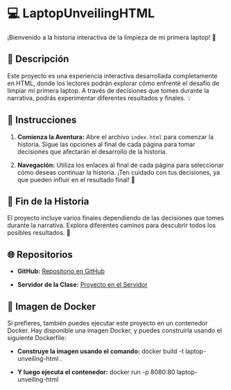# 💻 LaptopUnveilingHTML

¡Bienvenido a la historia interactiva de la limpieza de mi primera laptop! 🚀

## 📖 Descripción

Este proyecto es una experiencia interactiva desarrollada completamente en HTML, donde los lectores podrán explorar cómo enfrenté el desafío de limpiar mi primera laptop. A través de decisiones que tomes durante la narrativa, podrás experimentar diferentes resultados y finales. 💡

## 🚀 Instrucciones

1. **Comienza la Aventura:**
   Abre el archivo `index.html` para comenzar la historia. Sigue las opciones al final de cada página para tomar decisiones que afectarán el desarrollo de la historia.

2. **Navegación:**
   Utiliza los enlaces al final de cada página para seleccionar cómo deseas continuar la historia. ¡Ten cuidado con tus decisiones, ya que pueden influir en el resultado final! 🤔

## 🎉 Fin de la Historia

El proyecto incluye varios finales dependiendo de las decisiones que tomes durante la narrativa. Explora diferentes caminos para descubrir todos los posibles resultados. 🌟

## 🌐 Repositorios

- **GitHub:**
  [Repositorio en GitHub](https://github.com/JosueSay/LaptopUnveilingHTML)

- **Servidor de la Clase:**
  [Proyecto en el Servidor](https://tiburoncin.lat/22801/lab3/LaptopUnveilingHTML/index.html)

## 🐳 Imagen de Docker

Si prefieres, también puedes ejecutar este proyecto en un contenedor Docker. Hay disponible una imagen Docker, y puedes construirla usando el siguiente Dockerfile:

- **Construye la imagen usando el comando:**
docker build -t laptop-unveiling-html .

- **Y luego ejecuta el contenedor:**
docker run -p 8080:80 laptop-unveiling-html